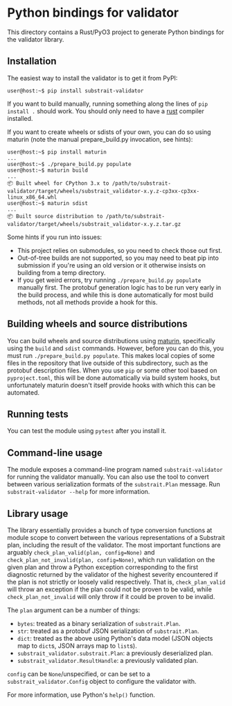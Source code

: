 # Python bindings for validator

This directory contains a Rust/PyO3 project to generate Python bindings for the
validator library.

## Installation

The easiest way to install the validator is to get it from PyPI:

```console
user@host:~$ pip install substrait-validator
```

If you want to build manually, running something along the lines of
`pip install .` should work. You should only need to have a
[rust](https://www.rust-lang.org/tools/install) compiler installed.

If you want to create wheels or sdists of your own, you can do so using
maturin (note the manual prepare_build.py invocation, see hints):

```console
user@host:~$ pip install maturin
...
user@host:~$ ./prepare_build.py populate
user@host:~$ maturin build
...
📦 Built wheel for CPython 3.x to /path/to/substrait-validator/target/wheels/substrait_validator-x.y.z-cp3xx-cp3xx-linux_x86_64.whl
user@host:~$ maturin sdist
...
📦 Built source distribution to /path/to/substrait-validator/target/wheels/substrait_validator-x.y.z.tar.gz
```

Some hints if you run into issues:

 - This project relies on submodules, so you need to check those out first.
 - Out-of-tree builds are not supported, so you may need to beat pip into
   submission if you're using an old version or it otherwise insists on
   building from a temp directory.
 - If you get weird errors, try running `./prepare_build.py populate` manually
   first. The protobuf generation logic has to be run very early in the build
   process, and while this is done automatically for most build methods, not
   all methods provide a hook for this.

## Building wheels and source distributions

You can build wheels and source distributions using
[maturin](https://github.com/PyO3/maturin), specifically using the `build` and
`sdist` commands. However, before you can do this, you must run
`./prepare_build.py populate`. This makes local copies of some files in the
repository that live outside of this subdirectory, such as the protobuf
description files. When you use `pip` or some other tool based on
`pyproject.toml`, this will be done automatically via build system hooks, but
unfortunately maturin doesn't itself provide hooks with which this can be
automated.

## Running tests

You can test the module using `pytest` after you install it.

## Command-line usage

The module exposes a command-line program named `substrait-validator` for
running the validator manually. You can also use the tool to convert between
various serialization formats of the `substrait.Plan` message. Run
`substrait-validator --help` for more information.

## Library usage

The library essentially provides a bunch of type conversion functions at
module scope to convert between the various representations of a Substrait
plan, including the result of the validator. The most important functions are
arguably `check_plan_valid(plan, config=None)` and
`check_plan_not_invalid(plan, config=None)`, which run validation on the given
plan and throw a Python exception corresponding to the first diagnostic
returned by the validator of the highest severity encountered if the plan is
not strictly or loosely valid respectively. That is, `check_plan_valid` will
throw an exception if the plan could not be proven to be valid, while
`check_plan_not_invalid` will only throw if it could be proven to be invalid.

The `plan` argument can be a number of things:

 - `bytes`: treated as a binary serialization of `substrait.Plan`.
 - `str`: treated as a protobuf JSON serialization of `substrait.Plan`.
 - `dict`: treated as the above using Python's data model (JSON objects map
   to `dict`s, JSON arrays map to `list`s).
 - `substrait_validator.substrait.Plan`: a previously deserialized plan.
 - `substrait_validator.ResultHandle`: a previously validated plan.

`config` can be `None`/unspecified, or can be set to a
`substrait_validator.Config` object to configure the validator with.

For more information, use Python's `help()` function.
